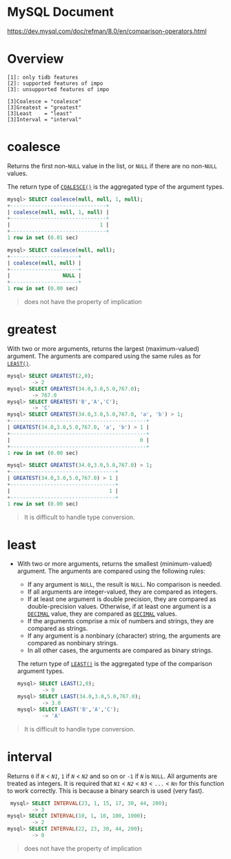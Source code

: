 # MySQL Document

https://dev.mysql.com/doc/refman/8.0/en/comparison-operators.html

# Overview

```shell
[1]: only tidb features
[2]: supported features of impo
[3]: unsupported features of impo

[3]Coalesce = "coalesce"
[3]Greatest = "greatest"
[3]Least    = "least"
[3]Interval = "interval"
```

# coalesce

Returns the first non-`NULL` value in the list, or `NULL` if there are no non-`NULL` values.

The return type of [`COALESCE()`](https://dev.mysql.com/doc/refman/8.0/en/comparison-operators.html#function_coalesce) is the aggregated type of the argument types.

```sql
mysql> SELECT coalesce(null, null, 1, null);
+-------------------------------+
| coalesce(null, null, 1, null) |
+-------------------------------+
|                             1 |
+-------------------------------+
1 row in set (0.01 sec)

mysql> SELECT coalesce(null, null);
+----------------------+
| coalesce(null, null) |
+----------------------+
|                 NULL |
+----------------------+
1 row in set (0.00 sec)
```

> does not have the property of implication

# greatest

With two or more arguments, returns the largest (maximum-valued) argument. The arguments are compared using the same rules as for [`LEAST()`](https://dev.mysql.com/doc/refman/8.0/en/comparison-operators.html#function_least).

```sql
mysql> SELECT GREATEST(2,0);
        -> 2
mysql> SELECT GREATEST(34.0,3.0,5.0,767.0);
        -> 767.0
mysql> SELECT GREATEST('B','A','C');
        -> 'C'
mysql> SELECT GREATEST(34.0,3.0,5.0,767.0, 'a', 'b') > 1;
+--------------------------------------------+
| GREATEST(34.0,3.0,5.0,767.0, 'a', 'b') > 1 |
+--------------------------------------------+
|                                          0 |
+--------------------------------------------+
1 row in set (0.00 sec)

mysql> SELECT GREATEST(34.0,3.0,5.0,767.0) > 1;
+----------------------------------+
| GREATEST(34.0,3.0,5.0,767.0) > 1 |
+----------------------------------+
|                                1 |
+----------------------------------+
1 row in set (0.00 sec)
```

> It is difficult to handle type conversion.

# least

- With two or more arguments, returns the smallest (minimum-valued) argument. The arguments are compared using the following rules:

  - If any argument is `NULL`, the result is `NULL`. No comparison is needed.
  - If all arguments are integer-valued, they are compared as integers.
  - If at least one argument is double precision, they are compared as double-precision values. Otherwise, if at least one argument is a [`DECIMAL`](https://dev.mysql.com/doc/refman/8.0/en/fixed-point-types.html) value, they are compared as [`DECIMAL`](https://dev.mysql.com/doc/refman/8.0/en/fixed-point-types.html) values.
  - If the arguments comprise a mix of numbers and strings, they are compared as strings.
  - If any argument is a nonbinary (character) string, the arguments are compared as nonbinary strings.
  - In all other cases, the arguments are compared as binary strings.

  The return type of [`LEAST()`](https://dev.mysql.com/doc/refman/8.0/en/comparison-operators.html#function_least) is the aggregated type of the comparison argument types.

  ```sql
  mysql> SELECT LEAST(2,0);
          -> 0
  mysql> SELECT LEAST(34.0,3.0,5.0,767.0);
          -> 3.0
  mysql> SELECT LEAST('B','A','C');
          -> 'A'
  ```

> It is difficult to handle type conversion.

# interval

Returns `0` if *`N`* < *`N1`*, `1` if *`N`* < *`N2`* and so on or `-1` if *`N`* is `NULL`. All arguments are treated as integers. It is required that *`N1`* < *`N2`* < *`N3`* < `...` < *`Nn`* for this function to work correctly. This is because a binary search is used (very fast).

```sql
 mysql> SELECT INTERVAL(23, 1, 15, 17, 30, 44, 200);
        -> 3
mysql> SELECT INTERVAL(10, 1, 10, 100, 1000);
        -> 2
mysql> SELECT INTERVAL(22, 23, 30, 44, 200);
        -> 0
```

> does not have the property of implication

